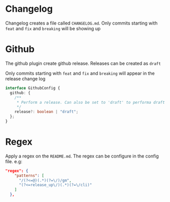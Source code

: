 # Changelog

Changelog creates a file called `CHANGELOG.md`. Only commits starting with
`feat` and `fix` and `breaking` will be showing up

# Github

The github plugin create github release. Releases can be created as `draft`

Only commits starting with `feat` and `fix` and `breaking` will appear in the
release change log

```ts
interface GithubConfig {
  github: {
    /**
     * Perform a release. Can also be set to 'draft' to performa draft release
     */
    release?: boolean | "draft";
  };
}
```

# Regex

Apply a regex on the `README.md`. The regex can be configure in the config file.
e.g:

```json
"regex": {
    "patterns": [
      "/(?<=@)(.*)(?=\/)/gm",
      "(?<=release_up\/)(.*)(?=\/cli)"
    ]
  },
```
